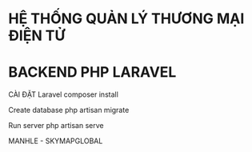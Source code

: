 # HỆ THỐNG QUẢN LÝ THƯƠNG MẠI ĐIỆN TỬ
# BACKEND PHP LARAVEL

CÀI ĐẶT
Laravel
composer install

Create database
php artisan migrate

Run server
php artisan serve

MANHLE - SKYMAPGLOBAL